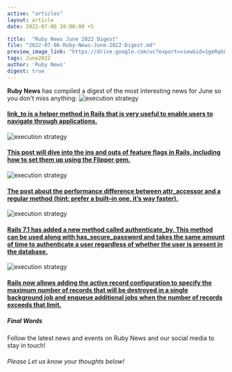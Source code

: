 ```yaml
---
active: "articles"
layout: article
date: 2022-07-06 10:00:00 +5

title:  "Ruby News June 2022 Digest"
file: "2022-07-06-Ruby-News-June-2022-Digest.md"
preview_image_link: "https://drive.google.com/uc?export=view&id=1geRqkLh_l9SfFpkji0RrWzFYNQ8Os6Z-"
tags: June2022
author: 'Ruby News'
digest: true
---
```


**Ruby News** has compiled a digest of the most interesting news for June so you don't miss anything:
![execution strategy](https://drive.google.com/uc?export=view&id=1SXGbwG0XW3QA8V3ym1InuzARHayaTPS4) 
#### [link_to is a helper method in Rails that is very useful to enable users to navigate through applications.](https://www.bootrails.com/blog/rails-link-to-tutorial-and-examples/)
![execution strategy](https://drive.google.com/uc?export=view&id=182BzJpgr2C031GQ-JrsBSjqRA0mNBvqA) 
#### [This post will dive into the ins and outs of feature flags in Rails, including how to set them up using the Flipper gem.](https://blog.appsignal.com/2022/06/08/add-feature-flags-in-ruby-on-rails-with-flipper.html)
![execution strategy](https://drive.google.com/uc?export=view&id=1B4eZmTjsxWCXH9zlEmAvlqKvcU6fxRCx) 
#### [The post about the performance difference between attr_accessor and a regular method (hint: prefer a built–in one, it’s way faster).](https://dmitrytsepelev.dev/attr-accessor-in-ruby?utm_source=rubyflow&utm_campaign=ruby_accessors)
![execution strategy](https://drive.google.com/uc?export=view&id=1SB_wjfC4UWnO8rjvqsH4LbdfPL96c00Q) 
#### [Rails 7.1 has added a new method called authenticate_by. This method can be used along with has_secure_password and takes the same amount of time to authenticate a user regardless of whether the user is present in the database.](https://blog.kiprosh.com/rails-7-1-adds-authenticated_by/)
![execution strategy](https://drive.google.com/uc?export=view&id=1SAVy1B8TkM-2gvAaTh-vYeRU6HSv07A0) 
#### [Rails now allows adding the active record configuration to specify the maximum number of records that will be destroyed in a single background job and enqueue additional jobs when the number of records exceeds that limit.](https://blog.saeloun.com/2022/06/14/destroy-async-config)

##### Final Words

Follow the latest news and events on Ruby News and our social media to stay in touch!

###### Please Let us know your thoughts below!
